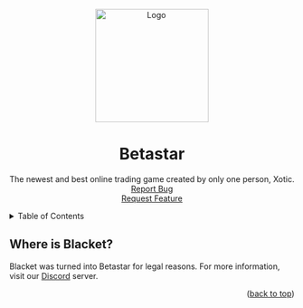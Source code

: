 <div id="top"></div>
<br />
<div align="center">
  <a href="https://betastar.org">
    <img src="https://camo.githubusercontent.com/9100591a1cee235153ba4c02ef2718e236b455b99221aefcf5668d04127b6915/68747470733a2f2f626574617374617267616d652e6769746875622e696f2f696d616765732f6c6f676f2e706e67" alt="Logo" width="200" height="200">
  </a>
  <h1 align="center">Betastar</h1>

  <p align="center">
    The newest and best online trading game created by only one person, Xotic.
    <br />
    <a href="https://github.com/XOTlC/Blacket/issues">Report Bug</a><br>
    <a href="https://github.com/XOTlC/Blacket/issues">Request Feature</a>
  </p>
</div>

<details>
  <summary>Table of Contents</summary>
  <ol>
    <li>
      <a href="#where-is-blacket">Where is Blacket?</a>
    </li>
  </ol>
</details>

## Where is Blacket?
Blacket was turned into Betastar for legal reasons. For more information, visit our [Discord](https://discord.gg/FzcCsGPVQ6) server.
<p align="right">(<a href="#top">back to top</a>)</p>
